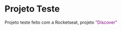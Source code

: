 <h1>Projeto Teste</h1>
Projeto teste feito com a Rocketseat, projeto <span style="color: purple">"Discover"</span>